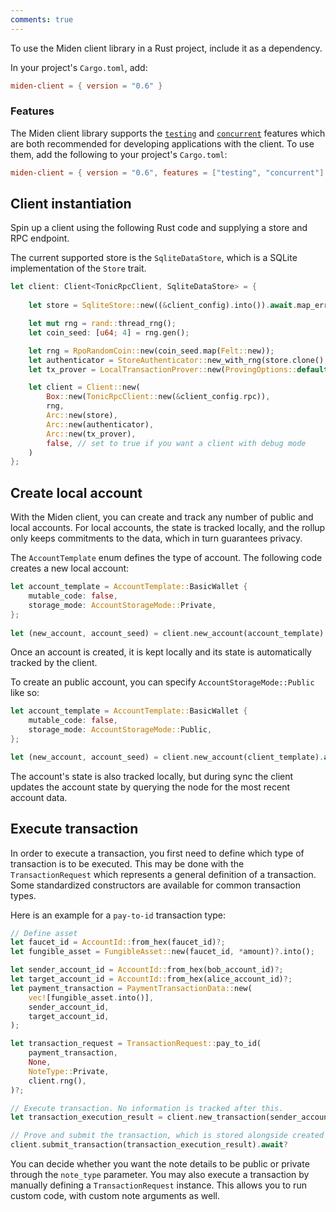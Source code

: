 ```yaml
---
comments: true
---
```


To use the Miden client library in a Rust project, include it as a dependency. 

In your project's `Cargo.toml`, add:

```toml
miden-client = { version = "0.6" }
```

### Features

The Miden client library supports the [`testing`](https://github.com/0xPolygonMiden/miden-client/blob/main/docs/install-and-run.md#testing-feature) and [`concurrent`](https://github.com/0xPolygonMiden/miden-client/blob/main/docs/install-and-run.md#concurrent-feature) features which are both recommended for developing applications with the client. To use them, add the following to your project's `Cargo.toml`:

```toml
miden-client = { version = "0.6", features = ["testing", "concurrent"] }
```

## Client instantiation

Spin up a client using the following Rust code and supplying a store and RPC endpoint. 

The current supported store is the `SqliteDataStore`, which is a SQLite implementation of the `Store` trait.

```rust
let client: Client<TonicRpcClient, SqliteDataStore> = {
    
    let store = SqliteStore::new((&client_config).into()).await.map_err(ClientError::StoreError)?;

    let mut rng = rand::thread_rng();
    let coin_seed: [u64; 4] = rng.gen();

    let rng = RpoRandomCoin::new(coin_seed.map(Felt::new));
    let authenticator = StoreAuthenticator::new_with_rng(store.clone(), rng);
    let tx_prover = LocalTransactionProver::new(ProvingOptions::default());

    let client = Client::new(
        Box::new(TonicRpcClient::new(&client_config.rpc)),
        rng,
        Arc::new(store),
        Arc::new(authenticator),
        Arc::new(tx_prover),
        false, // set to true if you want a client with debug mode
    )
};
```

## Create local account

With the Miden client, you can create and track any number of public and local accounts. For local accounts, the state is tracked locally, and the rollup only keeps commitments to the data, which in turn guarantees privacy.

The `AccountTemplate` enum defines the type of account. The following code creates a new local account:

```rust
let account_template = AccountTemplate::BasicWallet {
    mutable_code: false,
    storage_mode: AccountStorageMode::Private,
};
    
let (new_account, account_seed) = client.new_account(account_template).await?;
```
Once an account is created, it is kept locally and its state is automatically tracked by the client.

To create an public account, you can specify `AccountStorageMode::Public` like so:

```Rust
let account_template = AccountTemplate::BasicWallet {
    mutable_code: false,
    storage_mode: AccountStorageMode::Public,
};

let (new_account, account_seed) = client.new_account(client_template).await?;
```

The account's state is also tracked locally, but during sync the client updates the account state by querying the node for the most recent account data.

## Execute transaction

In order to execute a transaction, you first need to define which type of transaction is to be executed. This may be done with the `TransactionRequest` which represents a general definition of a transaction. Some standardized constructors are available for common transaction types.

Here is an example for a `pay-to-id` transaction type:

```rust
// Define asset
let faucet_id = AccountId::from_hex(faucet_id)?;
let fungible_asset = FungibleAsset::new(faucet_id, *amount)?.into();

let sender_account_id = AccountId::from_hex(bob_account_id)?;
let target_account_id = AccountId::from_hex(alice_account_id)?;
let payment_transaction = PaymentTransactionData::new(
    vec![fungible_asset.into()],
    sender_account_id,
    target_account_id,
);

let transaction_request = TransactionRequest::pay_to_id(
    payment_transaction,
    None,
    NoteType::Private,
    client.rng(),
)?;

// Execute transaction. No information is tracked after this.
let transaction_execution_result = client.new_transaction(sender_account_id, transaction_request.clone()).await?;

// Prove and submit the transaction, which is stored alongside created notes (if any)
client.submit_transaction(transaction_execution_result).await?
```

You can decide whether you want the note details to be public or private through the `note_type` parameter.
You may also execute a transaction by manually defining a `TransactionRequest` instance. This allows you to run custom code, with custom note arguments as well.
